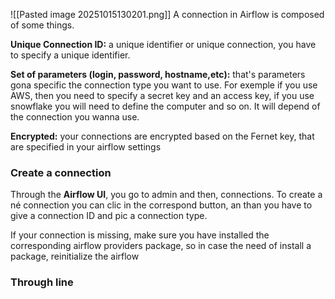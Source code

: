 
![[Pasted image 20251015130201.png]]
 A connection in Airflow is composed of some things.

**Unique Connection ID:** a unique identifier or unique connection, you have to specify a unique identifier.

**Set of parameters (login, password, hostname,etc):** that's parameters gona specific the connection type you want to use. For exemple if you use AWS, then you need to specify a secret key and an access key, if you use snowflake you will need to define the computer and so on. It will depend of the connection you wanna use.

**Encrypted:** your connections are encrypted based on the Fernet key, that are specified in your airflow settings

### Create a connection
Through the **Airflow UI**, you go to admin and then, connections. To create a né connection you can clic in the correspond button, an than you have to give a connection ID and pic a connection type. 

If your connection is missing, make sure you have installed the corresponding airflow providers package, so in case the need of install a package, reinitialize the airflow 


### Through line
